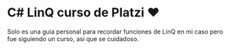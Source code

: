 # C# LinQ curso de Platzi ❤️
Solo es una guia personal para recordar funciones de LinQ en mi caso pero fue siguiendo un curso, asi que se cuidadoso.